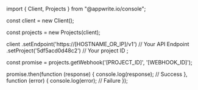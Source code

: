 import { Client, Projects } from "@appwrite.io/console";

const client = new Client();

const projects = new Projects(client);

client
    .setEndpoint('https://[HOSTNAME_OR_IP]/v1') // Your API Endpoint
    .setProject('5df5acd0d48c2') // Your project ID
;

const promise = projects.getWebhook('[PROJECT_ID]', '[WEBHOOK_ID]');

promise.then(function (response) {
    console.log(response); // Success
}, function (error) {
    console.log(error); // Failure
});